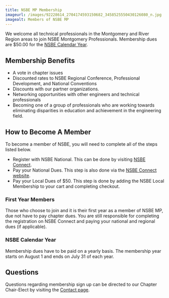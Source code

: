 ```yaml
---
title: NSBE MP Membership
imageurl: /images/92228614_2704174593150682_3458525550430126080_n.jpg
imagealt: Members of NSBE MP
---
```


We welcome all technical professionals in the Montgomery and River Region areas to join 
NSBE Montgomery Professionals. Membership dues are $50.00 for the 
[NSBE Calendar Year](#nsbe-calendar-year).

## Membership Benefits

* A vote in chapter issues
* Discounted rates to NSBE Regional Conference, Professional Development, and National Conventions
* Discounts with our partner organizations.
* Networking opportunities with other engineers and technical professionals
* Becoming one of a group of professionals who are working towards eliminating disparities in education 
and achievement in the engineering field.

## How to Become A Member

To become a member of NSBE, you will need to complete all of the steps listed below.

* Register with NSBE National. This can be done by visiting 
<a href="https://connect.nsbe.org/NewUser.aspx" target="_blank">NSBE Connect</a>.
* Pay your National Dues. This step is also done via the 
<a href="https://connect.nsbe.org/NewUser.aspx" target="_blank">NSBE Connect website</a>.
* Pay your Local Dues of $50. This step is done by adding the NSBE Local Membership to your 
cart and completing checkout.

### First Year Members

Those who choose to join and it is their first year as a member of NSBE MP, due not have to pay
chapter dues. You are still responsible for completing the registration on NSBE Connect and paying
your national and regional dues (if applicable).

### NSBE Calendar Year

Membership dues have to be paid on a yearly basis. The membership year starts on August 1
and ends on July 31 of each year.

## Questions

Questions regarding membership sign up can be directed to our Chapter Chair-Elect by 
visiting the [Contact page](/contact).
